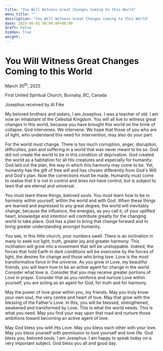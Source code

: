 ```yaml
---
title: "You Will Witness Great Changes Coming to this World"
menu_title: ""
description: "You Will Witness Great Changes Coming to this World"
date: 2025-06-01 00:00:00+00:00
draft: False
hidden: True
weight:
---
```

# You Will Witness Great Changes Coming to this World

March 30<sup>th</sup>, 2025

First United Spiritual Church, Burnaby, BC, Canada

Josephus received by Al Fike

My beloved brothers and sisters, I am Josephus. I was a teacher of old. I am now an inhabitant of the Celestial Kingdom. You will all live to witness great changes in this world, because you have brought this world on the brink of collapse. God intervenes. We intervene. We hope that those of you who are of light, who understand this need for intervention, may also do your part.

For the world must change. There is too much corruption, anger, disruption, difficulties, pain and suffering in a world that was never meant to be so. God did not create the world to be in this condition of deprivation. God created the world as a habitation for all His creatures and especially for humanity. God laid out the plan, the way in which this harmony may come to be. Yet, humanity has the gift of free will and has chosen differently from God's Will and God's plan. Now the corrections must be made. Humanity must come to realise that it is not in control and does not have control, but is subject to laws that are eternal and universal.

You must learn these things, beloved souls. You must learn how to be in harmony within yourself, within the world and with God. When these things are learned and expressed to any great degree, the world will inevitably change, because the influence, the energies, as you call it, of your uplifted heart, knowledge and intention will contribute greatly for the changing world to take place. God has a plan to bring that change forward and to bring greater understanding amongst humanity.

You see, in this little church, your numbers swell. There is an inclination in many to seek out light, truth, greater joy and greater harmony. This inclination will grow into a movement that will be unstoppable. Indeed, the forces that hold Earth in dark conditions will be overcome by the forces of light, the desires for change and those who bring love. Love is the most transformative force in the universe. As you grow in Love, my beautiful friends, you will learn how to be an active agent for change in the world.  Consider what love is. Consider that you may receive greater portions of Love in prayer. Consider that as you reinforce and nurture Love within yourself, you are acting as an agent for God, for truth and for harmony.

May the power of love grow within you, my friends. May you truly know your own soul, the very centre and heart of love. May that grow with the blessing of the Father's Love. In this, you will be blessed, strengthened, awakened and transformed by Love. This is what the world needs. This is what you need. May you find your way upon that road and nurture those ambitions toward becoming an active agent of love.

May God bless you with His Love. May you bless each other with your love. May you bless yourself with permission to love yourself and love life. God bless you, beloved souls. I am Josephus. I am happy to speak today on a very important subject. God bless you all and good day.
